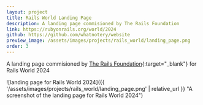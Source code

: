 ```yaml
---
layout: project
title: Rails World Landing Page
description: A landing page commisioned by The Rails Foundation
link: https://rubyonrails.org/world/2024
github: https://github.com/whatnotery/website
preview_image: /assets/images/projects/rails_world/landing_page.png
order: 3
---
```


A landing page commisioned by [The Rails Foundation](https://rubyonrails.org/foundation){:target="_blank"} for Rails World 2024

![landing page for Rails World 2024]({{ '/assets/images/projects/rails_world/landing_page.png' | relative_url }} "A screenshot of the landing page for Rails World 2024")

